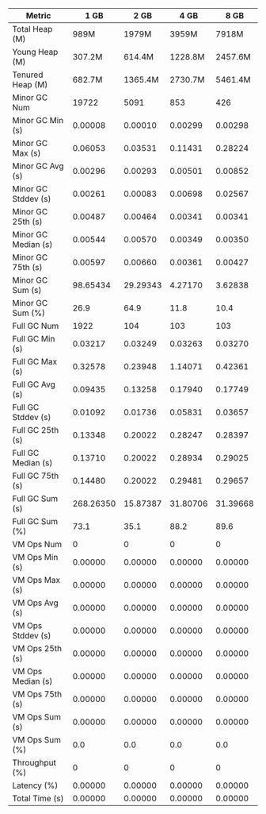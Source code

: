 | Metric | 1 GB | 2 GB | 4 GB | 8 GB |
|------|----|----|----|----|
| Total Heap (M) | 989M | 1979M | 3959M | 7918M |
| Young Heap (M) | 307.2M | 614.4M | 1228.8M | 2457.6M |
| Tenured Heap (M) | 682.7M | 1365.4M | 2730.7M | 5461.4M |
| Minor GC Num | 19722 | 5091 | 853 | 426 |
| Minor GC Min (s) | 0.00008 | 0.00010 | 0.00299 | 0.00298 |
| Minor GC Max (s) | 0.06053 | 0.03531 | 0.11431 | 0.28224 |
| Minor GC Avg (s) | 0.00296 | 0.00293 | 0.00501 | 0.00852 |
| Minor GC Stddev (s) | 0.00261 | 0.00083 | 0.00698 | 0.02567 |
| Minor GC 25th (s) | 0.00487 | 0.00464 | 0.00341 | 0.00341 |
| Minor GC Median (s) | 0.00544 | 0.00570 | 0.00349 | 0.00350 |
| Minor GC 75th (s) | 0.00597 | 0.00660 | 0.00361 | 0.00427 |
| Minor GC Sum (s) | 98.65434 | 29.29343 | 4.27170 | 3.62838 |
| Minor GC Sum (%) | 26.9 | 64.9 | 11.8 | 10.4 |
| Full GC Num | 1922 | 104 | 103 | 103 |
| Full GC Min (s) | 0.03217 | 0.03249 | 0.03263 | 0.03270 |
| Full GC Max (s) | 0.32578 | 0.23948 | 1.14071 | 0.42361 |
| Full GC Avg (s) | 0.09435 | 0.13258 | 0.17940 | 0.17749 |
| Full GC Stddev (s) | 0.01092 | 0.01736 | 0.05831 | 0.03657 |
| Full GC 25th (s) | 0.13348 | 0.20022 | 0.28247 | 0.28397 |
| Full GC Median (s) | 0.13710 | 0.20022 | 0.28934 | 0.29025 |
| Full GC 75th (s) | 0.14480 | 0.20022 | 0.29481 | 0.29657 |
| Full GC Sum (s) | 268.26350 | 15.87387 | 31.80706 | 31.39668 |
| Full GC Sum (%) | 73.1 | 35.1 | 88.2 | 89.6 |
| VM Ops Num | 0 | 0 | 0 | 0 |
| VM Ops Min (s) | 0.00000 | 0.00000 | 0.00000 | 0.00000 |
| VM Ops Max (s) | 0.00000 | 0.00000 | 0.00000 | 0.00000 |
| VM Ops Avg (s) | 0.00000 | 0.00000 | 0.00000 | 0.00000 |
| VM Ops Stddev (s) | 0.00000 | 0.00000 | 0.00000 | 0.00000 |
| VM Ops 25th (s) | 0.00000 | 0.00000 | 0.00000 | 0.00000 |
| VM Ops Median (s) | 0.00000 | 0.00000 | 0.00000 | 0.00000 |
| VM Ops 75th (s) | 0.00000 | 0.00000 | 0.00000 | 0.00000 |
| VM Ops Sum (s) | 0.00000 | 0.00000 | 0.00000 | 0.00000 |
| VM Ops Sum (%) | 0.0 | 0.0 | 0.0 | 0.0 |
| Throughput (%) | 0 | 0 | 0 | 0 |
| Latency (%) | 0.00000 | 0.00000 | 0.00000 | 0.00000 |
| Total Time (s) | 0.00000 | 0.00000 | 0.00000 | 0.00000 |
